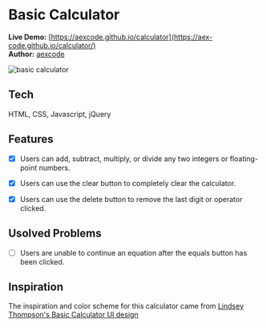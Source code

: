 # Basic Calculator

**Live Demo:** [https://aexcode.github.io/calculator](https://aex-code.github.io/calculator/) \
**Author:** [aexcode](https://aexcode.com/)

![basic calculator](https://i.imgur.com/KqXb4De.png)

## Tech
HTML, CSS, Javascript, jQuery

## Features
- [x] Users can add, subtract, multiply, or divide any two integers or floating-point numbers.
- [x] Users can use the clear button to completely clear the calculator.
- [x] Users can use the delete button to remove the last digit or operator clicked.


## Usolved Problems
- [ ] Users are unable to continue an equation after the equals button has been clicked.

## Inspiration
The inspiration and color scheme for this calculator came from [Lindsey Thompson's Basic Calculator UI design](https://dribbble.com/shots/6789009-Basic-Calculator)
